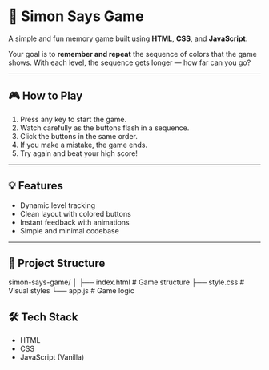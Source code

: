 
# 🧠 Simon Says Game

A simple and fun memory game built using **HTML**, **CSS**, and **JavaScript**.

Your goal is to **remember and repeat** the sequence of colors that the game shows. With each level, the sequence gets longer — how far can you go?

---

## 🎮 How to Play

1. Press any key to start the game.
2. Watch carefully as the buttons flash in a sequence.
3. Click the buttons in the same order.
4. If you make a mistake, the game ends.
5. Try again and beat your high score!

---

## 💡 Features

- Dynamic level tracking
- Clean layout with colored buttons
- Instant feedback with animations
- Simple and minimal codebase

---

## 📁 Project Structure

simon-says-game/
│
├── index.html # Game structure
├── style.css # Visual styles
└── app.js # Game logic


## 🛠️ Tech Stack

- HTML
- CSS
- JavaScript (Vanilla)
